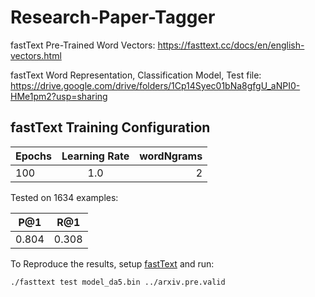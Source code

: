 # Research-Paper-Tagger

fastText Pre-Trained Word Vectors: https://fasttext.cc/docs/en/english-vectors.html

fastText Word Representation, Classification Model, Test file: https://drive.google.com/drive/folders/1Cp14Syec01bNa8gfgU_aNPI0-HMe1pm2?usp=sharing

## fastText Training Configuration
| Epochs        | Learning Rate | wordNgrams  |
| ------------- |:-------------:| -----------:|
| 100           | 1.0           | 2           |

Tested on 1634 examples:


| P@1        | R@1 |
| ---------- |:---:|
| 0.804      | 0.308|

To Reproduce the results, setup [fastText](https://fasttext.cc/docs/en/support.html) and run:

`./fasttext test model_da5.bin ../arxiv.pre.valid`
